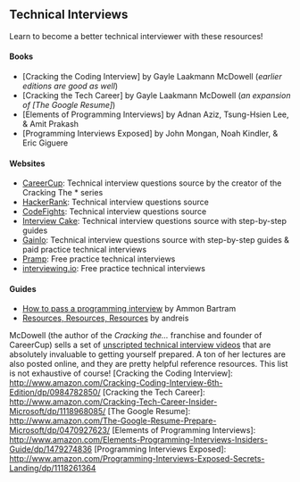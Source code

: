 ## Technical Interviews
Learn to become a better technical interviewer with these resources!

#### Books
* [Cracking the Coding Interview] by Gayle Laakmann McDowell (*earlier editions are good as well*)
* [Cracking the Tech Career] by Gayle Laakmann McDowell (*an expansion of [The Google Resume]*)
* [Elements of Programming Interviews] by Adnan Aziz, Tsung-Hsien Lee, & Amit Prakash
* [Programming Interviews Exposed] by John Mongan, Noah Kindler, & Eric Giguere

#### Websites
* [CareerCup]: Technical interview questions source by the creator of the Cracking The * series
* [HackerRank]: Technical interview questions source
* [CodeFights]: Technical interview questions source
* [Interview Cake]: Technical interview questions source with step-by-step guides
* [Gainlo]: Technical interview questions source with step-by-step guides & paid practice technical interviews
* [Pramp]: Free practice technical interviews
* [interviewing.io]: Free practice technical interviews

#### Guides
* [How to pass a programming interview] by Ammon Bartram
* [Resources, Resources, Resources] by andreis

McDowell (the author of the *Cracking the...* franchise and founder of CareerCup) sells a set of [unscripted 
technical interview videos] that are absolutely invaluable to getting yourself prepared. A ton of her lectures 
are also posted online, and they are pretty helpful reference resources. This list is not exhaustive of course!
[Cracking the Coding Interview]: <http://www.amazon.com/Cracking-Coding-Interview-6th-Edition/dp/0984782850/>
[Cracking the Tech Career]: <http://www.amazon.com/Cracking-Tech-Career-Insider-Microsoft/dp/1118968085/>
[The Google Resume]: <http://www.amazon.com/The-Google-Resume-Prepare-Microsoft/dp/0470927623/>
[Elements of Programming Interviews]: <http://www.amazon.com/Elements-Programming-Interviews-Insiders-Guide/dp/1479274836>
[Programming Interviews Exposed]: <http://www.amazon.com/Programming-Interviews-Exposed-Secrets-Landing/dp/1118261364>

[CareerCup]: <http://www.careercup.com/page>
[Pramp]: <https://pramp.com>
[Interview Cake]: <https://www.interviewcake.com>
[HackerRank]: <https://www.hackerrank.com/domains/algorithms/>
[interviewing.io]: <https://interviewing.io/>
[CodeFights]: <https://codefights.com/interview-practice>
[Gainlo]: <http://blog.gainlo.co/>

[How to pass a programming interview]: <http://blog.triplebyte.com/how-to-pass-a-programming-interview>
[Resources, Resources, Resources]: <https://github.com/andreis/interview>

[unscripted technical interview videos]: <http://www.careercup.com/video>
